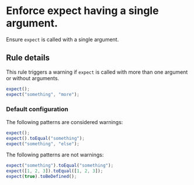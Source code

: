 # Enforce expect having a single argument.

Ensure `expect` is called with a single argument.

## Rule details

This rule triggers a warning if `expect` is called with more than one argument or without arguments.

```js
expect();
expect("something", "more");
```

### Default configuration

The following patterns are considered warnings:

```js
expect();
expect().toEqual("something");
expect("something", "else");
```

The following patterns are not warnings:

```js
expect("something").toEqual("something");
expect([1, 2, 3]).toEqual([1, 2, 3]);
expect(true).toBeDefined();
```
